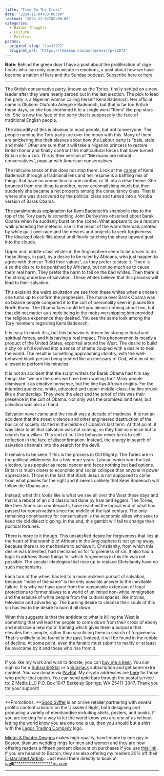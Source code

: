 ```yaml
---
title: "Time On The Cross"
date: "2024-11-04T00:00:00"
lastmod: "2024-11-04T00:00:00"
categories:
  - Badder Thoughts
  - Culture
  - Politics
params:
  original_slug: "?p=32972"
  original_url: "https://thezman.com/wordpress/?p=32972"
---
```


**Note:** Behind the green door I have a post about the proliferation of
rage heads who can only communicate in emotions, a post about how we
have become a nation of liars and the Sunday podcast. Subscribe
<a href="https://www.subscribestar.com/the-z-blog" rel="noopener"
target="_blank">here</a> or
<a href="https://thedissident.substack.com/" rel="noopener"
target="_blank">here</a>.

------------------------------------------------------------------------

The British conservative party, known as the Tories, finally settled on
a new leader after they were nearly zeroed out in the last election. The
pick to lead the party is a Nigerian woman calling herself Kemi
Badenoch. Her official name is Olukemi Olufunto Adegoke Badenoch, but
that is far too British these days, so she has shortened it to a single
word “Kemi” like pop stars do. She is now the face of the party that is
supposedly the face of traditional English people.

The absurdity of this is obvious to most people, but not to everyone.
The people running the Tory party are over the moon with this. Many of
them are snickering into their sleeves about how the Labour party is
“pale, stale and male.” Other are sure that it will take a Nigerian
princess to restore British honor and finally confront the multicultural
forces that have turned Britain into a zoo. This is their version of
“Mexicans are natural conservatives”, popular with American
conservatives.

The ridiculousness of this does not stop there. Look at the
<a href="https://en.wikipedia.org/wiki/Kemi_Badenoch" rel="noopener"
target="_blank">career</a> of Kemi Badenoch through a traditional lens
and her resume is a baffling mix of things that have no connection to
one another or fit into a clear theme. She bounced from one thing to
another, never accomplishing much but then suddenly she became a hot
property among the consultancy class. That is where she was discovered
by the political class and turned into a Yoruba version of Barak Obama.

The parsimonious explanation for Kemi Badenoch’s shambolic rise to the
top of the Tory party is something John Derbyshire observed about Barak
Obama when he suddenly burst on the scene. What appears to be a random
walk preceding the meteoric rise is the result of the warm thermals
created by white guilt over race and the desires and projects to seek
forgiveness. The idealized black flits about until finally catching the
sharp upward gust into the clouds.

Upper and middle-class whites in the Anglosphere seem to be driven to do
these things, in part, by a desire to be ruled by Africans, who just
happen to agree with them or “hold their values”, as they prefer to
state it. There is also the desire to be punished by Africans, but not
so much as to cause them real harm. They prefer the harm to fall on the
bad whites. Then there is the strong undertow of salvation. These whites
believe that this process will lead to their salvation.

This explains the weird exultation we see from these whites when a
chosen one turns up to confirm the prophesies. The mania over Barak
Obama was so bizarre people compared it to the cult of personality seen
in places like North Korea. The Obama fans could tell you almost nothing
about him, but that did not matter as simply being in the mobs
worshipping him provided the religious experience they desired. You see
the same look among the Tory members regarding Kemi Badenoch.

It is easy to mock this, but this behavior is driven by strong cultural
and spiritual forces, and it is having a real impact. This phenomenon is
mostly a product of the United States, exported around the West. The
desire to build a city on a hill evolved into a sense of shame coupled
with a desire to heal the world. The result is something approaching
idolatry, with the well-behaved black person being treated like an
emissary of God, who must be allowed to perform his miracles.

It is not an accident that the script writers for Barak Obama had him
say things like “we are the ones we have been waiting for.” Many people
dismissed it as emotive nonsense, but the line has African origins. For
the intended audience, white, educated and upper-middle-class, the line
struck like a thunderclap. They were the elect and the proof of this was
their presence in the cult of Obama. Not only was the promised land
near, but salvation was also at hand.

Salvation never came and the result was a decade of madness. It is not
an accident that the street violence and other engineered destruction of
the basics of society started in the middle of Obama’s last term. At
that point, it was clear to all that salvation was not coming, so they
had no choice but to search for a villain. This sort of cult like
behavior never turns to self-reflection in the face of disconfirmation.
Instead, the energy in search of salvation channels into the search for
the devil.

It remains to be seen if this is the process in Old Blighty. The Tories
are in the political wilderness for a few more years. Labour, which won
the last election, is as popular as rectal cancer and faces nothing but
bad options. Britain is much closer to economic and social collapse than
anyone in power appreciates. Throw in the fact that Black Jesus is not
supposed to come from what passes for the right and it seems unlikely
that Kemi Badenoch will follow the Obama arc.

Instead, what this looks like is what we see all over the West these
days and that is a reboot of an old classic but done by ham and eggers.
The Tories, like their American counterparts, have reached the logical
end of what has passed for conservatism since the middle of the last
century. The only remaining constituency for conservatism is the
economic elites who seek to keep the old dialectic going. In the end,
this gambit will fail to change their political fortunes.

There is more to it though. This unsatisfied desire for forgiveness that
lies at the heart of this worship of Africans in the Anglosphere is not
going away, because there is no mechanism to achieve it. Christianity,
from which this desire was inherited, had mechanisms for forgiveness of
sin. It also had a logic to address those things for which forgiveness
in this life was not possible. The secular ideologies that rose up to
replace Christianity have no such mechanisms.

Each turn of the wheel has led to a more reckless pursuit of salvation,
because “more of the same” is the only possible answer to the inevitable
failure. It is why we have gone from the reasonable extension of legal
protections to former slaves to a world of unlimited non-white
immigration and the erasure of white people from the cultural spaces,
like movies, television and advertising. The burning desire to cleanse
their souls of this sin has led to the desire to burn it all down.

What this suggests is that the antidote to what is killing the West is
something that will lead the people to come down from their cross of
ebony and embrace a new moral framing which gives them a purpose that
elevates their people, rather than sacrificing them in search of
forgiveness. That is unlikely to be found in the past. Instead, it will
be found in the rubble of decline. At some point, even the fanatic must
submit to reality or at least be overcome by it and those who rise from
it.

------------------------------------------------------------------------

If you like my work and wish to donate, you can
<a href="https://www.buymeacoffee.com/mujolulu" rel="noopener"
target="_blank">buy me a beer</a>. You can sign up for a
<a href="https://www.subscribestar.com/the-z-blog" rel="noopener"
target="_blank">SubscribeStar</a> or a
<a href="https://thedissident.substack.com/" rel="noopener"
target="_blank">Substack</a> subscription and get some extra content.
You can donate via <a
href="https://www.paypal.com/donate/?cmd=_s-xclick&amp;hosted_button_id=UDAS2Q8JYA6CN&amp;source=url"
rel="noopener" target="_blank">PayPal</a>. My crypto addresses are
<a href="https://thezman.com/wordpress/?page_id=22713" rel="noopener"
target="_blank">here</a> for those who prefer that option. You can send
gold bars through the postal service to: Z Media LLC P.O. Box 1047
Berkeley Springs, WV 25411-3047. Thank you for your support!

------------------------------------------------------------------------

**Promotions: **<a href="https://goodsvffer.com/" rel="noopener" target="_blank">Good
Svffer</a> is an online retailer partnering with several prolific
content creators on the Dissident Right, both designing and producing a
variety of merchandise including shirts, posters, and books. If you are
looking for a way to let the world know you are one of us without
letting the world know you are one one is us, then you should but a
shirt with the
<a href="https://goodsvffer.com/products/lagos-trading-company"
rel="noopener" target="_blank">Lagos Trading Company</a> logo.

<a href="https://www.minterandrichterdesigns.com/"
rel="noreferrer nofollow noopener" target="_blank">Minter &amp; Richter
Designs</a> makes high-quality, hand-made by one guy in Boston, titanium
wedding rings for men and women and they are now offering readers a
fifteen percent discount on purchases if you use
<a href="https://www.minterandrichterdesigns.com/discount/ZMAN"
rel="noreferrer nofollow noopener" target="_blank">this link</a>.
<span class="highlight"><span class="colour"><span class="font"><span class="size">If
you are headed to Boston, they are also offering my readers 20% off
their <a
href="https://www.airbnb.com/users/7988017/listings?user_id=7988017&amp;s=3"
rel="noopener noreferrer" target="_blank">5-star rated Airbnb</a>.  Just
email them directly to book at
<a href="mailto:sa***@*********************ns.com"
data-original-string="Y2MQyA8f/Ap6dx5NB8ZVbQ==cb7awfMsbafVl6vTjXF4Y1Mlq29GYvFIj2oIadl/6hMBHMIbyWPL5JEb3i0YnHLgCTI"><span
class="apbct-email-encoder"
data-original-string="W1w7swCYgL8g+KuRtS/nNA==cb7qkT8MnaS4R1Q/HQ/+2DvILr1mJ0SyGpYE4g9JO6Yh9eQ6LA7eK+fZFIr/oJhf+gZ"
title="This contact has been encoded by Anti-Spam by CleanTalk. Click to decode. To finish the decoding make sure that JavaScript is enabled in your browser.">sa<span
class="apbct-blur">***</span>@<span
class="apbct-blur">*********************</span>ns.com</span></a>.</span></span></span></span>

------------------------------------------------------------------------
